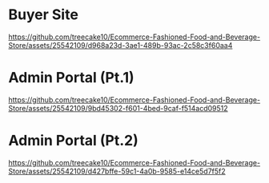 # Buyer Site

https://github.com/treecake10/Ecommerce-Fashioned-Food-and-Beverage-Store/assets/25542109/d968a23d-3ae1-489b-93ac-2c58c3f60aa4

# Admin Portal (Pt.1)

https://github.com/treecake10/Ecommerce-Fashioned-Food-and-Beverage-Store/assets/25542109/9bd45302-f601-4bed-9caf-f514acd09512

# Admin Portal (Pt.2)

https://github.com/treecake10/Ecommerce-Fashioned-Food-and-Beverage-Store/assets/25542109/d427bffe-59c1-4a0b-9585-e14ce5d7f5f2


